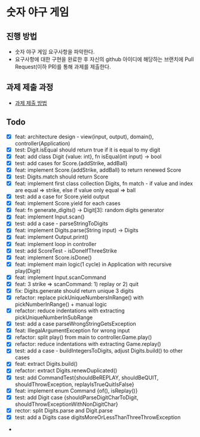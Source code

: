 # 숫자 야구 게임

## 진행 방법

* 숫자 야구 게임 요구사항을 파악한다.
* 요구사항에 대한 구현을 완료한 후 자신의 github 아이디에 해당하는 브랜치에 Pull Request(이하 PR)를 통해 과제를 제출한다.

## 과제 제출 과정

* [과제 제출 방법](https://github.com/next-step/nextstep-docs/tree/master/precourse)

## Todo

- [x] feat: architecture design - view(input, output), domain(), controller(Application)
- [x] test: Digit.isEqual should return true if it is equal to my digit
- [x] feat: add class Digit {value: int}, fn isEqual(int input) -> bool
- [x] test: add cases for Score.{addStrike, addBall}
- [x] feat: implement Score.{addStrike, addBall} to return renewed Score
- [x] test: Digits.match should return Score
- [x] feat: implement first class collection Digits, fn match - if value and index are equal => strike, else if value
  only equal => ball
- [x] test: add a case for Score.yield output
- [x] feat: implement Score.yield for each cases
- [x] feat: fn generate_digits() -> Digit[3]: random digits generator
- [x] feat: implement Input.scan()
- [x] test: add a case - parseStringToDigits
- [x] feat: implement Digits.parse(String input) -> Digits
- [x] feat: implement Output.print()
- [x] feat: implement loop in controller
- [x] test: add ScoreTest - isDoneIfThreeStrike
- [x] feat: implement Score.isDone()
- [x] feat: implement main logic(1 cycle) in Application with recursive play(Digit)
- [x] feat: implement Input.scanCommand
- [x] feat: 3 strike => scanCommand: 1) replay or 2) quit
- [x] fix: Digits.generate should return unique 3 digits
- [x] refactor: replace pickUniqueNumbersInRange() with pickNumberInRange() + manual logic
- [x] refactor: reduce indentations with extracting pickUniqueNumberInSubRange
- [x] test: add a case parseWrongStringGetsException
- [x] feat: IllegalArgumentException for wrong input
- [x] refactor: split play() from main to controller.Game.play()
- [x] refactor: reduce indentations with extracting Game.replay()
- [x] test: add a case - buildIntegersToDigits, adjust Digits.build() to other cases
- [x] feat: extract Digits.build()
- [x] refactor: extract Digits.renewDuplicated()
- [x] test: add CommandTest{shouldBeREPLAY, shouldBeQUIT, shouldThrowException, replayIsTrueQuitIsFalse}
- [x] feat: implement enum Command {of(), isReplay()}
- [x] test: add Digit case {shouldParseDigitCharToDigit, shouldThrowExceptionWithNonDigitChar}
- [x] rector: split Digits.parse and Digit.parse
- [x] test: add a Digits case digitsMoreOrLessThanThreeThrowException
- 